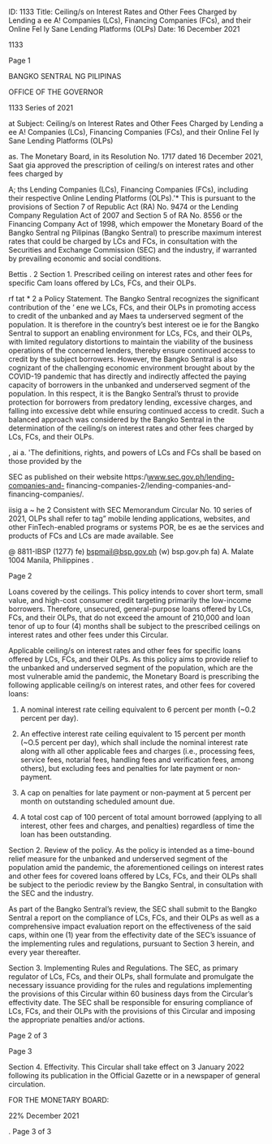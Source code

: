 ID: 1133
Title: Ceiling/s on Interest Rates and Other Fees Charged by Lending a ee A! Companies (LCs), Financing Companies (FCs), and their Online Fel ly Sane Lending Platforms (OLPs)
Date: 16 December 2021

1133

Page 1

BANGKO SENTRAL NG PILIPINAS

OFFICE OF THE GOVERNOR

1133 Series of 2021

at Subject: Ceiling/s on Interest Rates and Other Fees Charged by Lending a ee A! Companies (LCs), Financing Companies (FCs), and their Online Fel ly Sane Lending Platforms (OLPs)

as. The Monetary Board, in its Resolution No. 1717 dated 16 December 2021, Saat gia approved the prescription of ceiling/s on interest rates and other fees charged by

A; ths Lending Companies (LCs), Financing Companies (FCs), including their respective Online Lending Platforms (OLPs).'* This is pursuant to the provisions of Section 7 of Republic Act (RA) No. 9474 or the Lending Company Regulation Act of 2007 and Section 5 of RA No. 8556 or the Financing Company Act of 1998, which empower the Monetary Board of the Bangko Sentral ng Pilipinas (Bangko Sentral) to prescribe maximum interest rates that could be charged by LCs and FCs, in consultation with the Securities and Exchange Commission (SEC) and the industry, if warranted by prevailing economic and social conditions.

Bettis . 2 Section 1. Prescribed ceiling on interest rates and other fees for specific Cam loans offered by LCs, FCs, and their OLPs.

rf tat * 2 a Policy Statement. The Bangko Sentral recognizes the significant contribution of the ‘ ene we LCs, FCs, and their OLPs in promoting access to credit of the unbanked and ay Maes ta underserved segment of the population. It is therefore in the country’s best interest oe ie for the Bangko Sentral to support an enabling environment for LCs, FCs, and their OLPs, with limited regulatory distortions to maintain the viability of the business operations of the concerned lenders, thereby ensure continued access to credit by the subject borrowers. However, the Bangko Sentral is also cognizant of the challenging economic environment brought about by the COVID-19 pandemic that has directly and indirectly affected the paying capacity of borrowers in the unbanked and underserved segment of the population. In this respect, it is the Bangko Sentral’s thrust to provide protection for borrowers from predatory lending, excessive charges, and falling into excessive debt while ensuring continued access to credit. Such a balanced approach was considered by the Bangko Sentral in the determination of the ceiling/s on interest rates and other fees charged by LCs, FCs, and their OLPs.

, ai a. 'The definitions, rights, and powers of LCs and FCs shall be based on those provided by the

SEC as published on their website https:/\www.sec.gov.ph/lending-companies-and- financing-companies-2/lending-companies-and-financing-companies/.

iisig a ~ he 2 Consistent with SEC Memorandum Circular No. 10 series of 2021, OLPs shall refer to tag” mobile lending applications, websites, and other FinTech-enabled programs or systems POR, be es ae the services and products of FCs and LCs are made available. See

@ 8811-IBSP (1277) fe) bspmail@bsp.gov.ph (w) bsp.gov.ph fa) A. Malate 1004 Manila, Philippines .

Page 2

Loans covered by the ceilings. This policy intends to cover short term, small value, and high-cost consumer credit targeting primarily the low-income borrowers. Therefore, unsecured, general-purpose loans offered by LCs, FCs, and their OLPs, that do not exceed the amount of 210,000 and loan tenor of up to four (4) months shall be subject to the prescribed ceilings on interest rates and other fees under this Circular.

Applicable ceiling/s on interest rates and other fees for specific loans offered by LCs, FCs, and their OLPs. As this policy aims to provide relief to the unbanked and underserved segment of the population, which are the most vulnerable amid the pandemic, the Monetary Board is prescribing the following applicable ceiling/s on interest rates, and other fees for covered loans:

1. A nominal interest rate ceiling equivalent to 6 percent per month (~0.2 percent per day).

2. An effective interest rate ceiling equivalent to 15 percent per month (~O.5 percent per day), which shall include the nominal interest rate along with all other applicable fees and charges (i.e., processing fees, service fees, notarial fees, handling fees and verification fees, among others), but excluding fees and penalties for late payment or non- payment.

3. A cap on penalties for late payment or non-payment at 5 percent per month on outstanding scheduled amount due.

4. A total cost cap of 100 percent of total amount borrowed (applying to all interest, other fees and charges, and penalties) regardless of time the loan has been outstanding.

Section 2. Review of the policy. As the policy is intended as a time-bound relief measure for the unbanked and underserved segment of the population amid the pandemic, the aforementioned ceilings on interest rates and other fees for covered loans offered by LCs, FCs, and their OLPs shall be subject to the periodic review by the Bangko Sentral, in consultation with the SEC and the industry.

As part of the Bangko Sentral’s review, the SEC shall submit to the Bangko Sentral a report on the compliance of LCs, FCs, and their OLPs as well as a comprehensive impact evaluation report on the effectiveness of the said caps, within one (1) year from the effectivity date of the SEC’s issuance of the implementing rules and regulations, pursuant to Section 3 herein, and every year thereafter.

Section 3. Implementing Rules and Regulations. The SEC, as primary regulator of LCs, FCs, and their OLPs, shall formulate and promulgate the necessary issuance providing for the rules and regulations implementing the provisions of this Circular within 60 business days from the Circular’s effectivity date. The SEC shall be responsible for ensuring compliance of LCs, FCs, and their OLPs with the provisions of this Circular and imposing the appropriate penalties and/or actions.

Page 2 of 3

Page 3

Section 4. Effectivity. This Circular shall take effect on 3 January 2022 following its publication in the Official Gazette or in a newspaper of general circulation.

FOR THE MONETARY BOARD:

22% December 2021

. Page 3 of 3